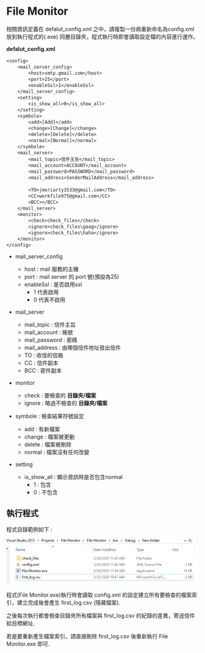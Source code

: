 # File Monitor

相關資訊定義在 defalut_config.xml 之中，請複製一份病重新命名為config.xml 放到執行程式的(.exe) 同層目錄夾，程式執行時即會讀取設定檔的內容進行運作。

<b>defalut_config.xml</b>

    <config>
        <mail_server_config>
            <host>smtp.gmail.com</host>
            <port>25</port>
            <enableSsl>1</enableSsl>
        </mail_server_config>
        <setting>
            <is_show_all>0</is_show_all>
        </setting>
        <symbole>
            <add>[Add]</add>
            <change>[Change]</change>
            <delete>[Delete]</delete>
            <normal>[Normal]</normal>
        </symbole>
        <mail_server>
            <mail_topic>信件主旨</mail_topic>
            <mail_account>ACCOUNT</mail_account>
            <mail_password>PASSWORD</mail_password>
            <mail_address>SenderMailAddress</mail_address>

            <TO>jmoriarty3533@gmail.com</TO>
            <CC>workfile975@gmail.com</CC>
            <BCC></BCC>
        </mail_server>
        <monitor>
            <check>check_files</check>
            <ignore>check_files\gaag</ignore>
            <ignore>check_files\haha</ignore>
        </monitor>
    </config>

* mail_server_config 
    * host : mail 服務的主機
    * port : mail server 的 port 號(預設為25)
    * enableSsl : 是否啟用ssl
        * 1 代表啟用
        * 0 代表不啟用
* mail_server
    * mail_topic : 信件主旨
    * mail_account : 帳號
    * mail_password : 密碼
    * mail_address : 由哪個信件地址發出信件
    * TO : 收信的信箱
    * CC : 信件副本
    * BCC : 密件副本
* monitor
    * check : 要檢查的 <b>目錄夾/檔案</b>
    * ignore : 略過不檢查的 <b>目錄夾/檔案</b>

* symbole : 檢查結果符號設定
    * add : 有新檔案
    * change : 檔案被更動
    * delete : 檔案被刪除
    * normal : 檔案沒有任何改變

* setting
    * is_show_all : 顯示資訊時是否包含normal
        * 1 : 包含
        * 0 : 不包含

## 執行程式

程式目錄範例如下 :

![image](/docs/folder_view.PNG)

程式(File Monitor.exe)執行時會讀取 config.xml 的設定建立所有要檢查的檔案索引，建立完成後會產生 first_log.csv (隱藏檔案).

之後每次執行都會檢查目錄夾所有檔案與 first_log.csv 的紀錄的差異，寄送信件給目標網址.

若是要重新產生檔案索引，請直接刪除 first_log.csv 後重新執行 File Monitor.exe 即可.
